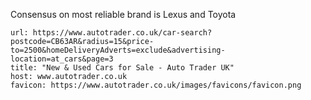 Consensus on most reliable brand is Lexus and Toyota 


```cardlink
url: https://www.autotrader.co.uk/car-search?postcode=CB63AR&radius=15&price-to=2500&homeDeliveryAdverts=exclude&advertising-location=at_cars&page=3
title: "New & Used Cars for Sale - Auto Trader UK"
host: www.autotrader.co.uk
favicon: https://www.autotrader.co.uk/images/favicons/favicon.png
```
